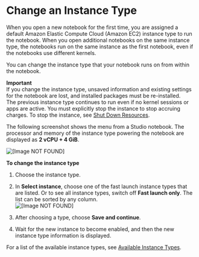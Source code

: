 # Change an Instance Type<a name="notebooks-run-and-manage-switch-instance-type"></a>

When you open a new notebook for the first time, you are assigned a default Amazon Elastic Compute Cloud \(Amazon EC2\) instance type to run the notebook\. When you open additional notebooks on the same instance type, the notebooks run on the same instance as the first notebook, even if the notebooks use different kernels\.

You can change the instance type that your notebook runs on from within the notebook\.

**Important**  
If you change the instance type, unsaved information and existing settings for the notebook are lost, and installed packages must be re\-installed\.  
The previous instance type continues to run even if no kernel sessions or apps are active\. You must explicitly stop the instance to stop accruing charges\. To stop the instance, see [Shut Down Resources](notebooks-run-and-manage-shut-down.md#notebooks-run-and-manage-shut-down-sessions)\.

The following screenshot shows the menu from a Studio notebook\. The processor and memory of the instance type powering the notebook are displayed as **2 vCPU \+ 4 GiB**\.

![\[Image NOT FOUND\]](http://docs.aws.amazon.com/sagemaker/latest/dg/images/studio/studio-notebook-menu-instance.png)

**To change the instance type**

1. Choose the instance type\.

1. In **Select instance**, choose one of the fast launch instance types that are listed\. Or to see all instance types, switch off **Fast launch only**\. The list can be sorted by any column\.  
![\[Image NOT FOUND\]](http://docs.aws.amazon.com/sagemaker/latest/dg/images/studio/studio-notebook-switch-instance.png)

1. After choosing a type, choose **Save and continue**\.

1. Wait for the new instance to become enabled, and then the new instance type information is displayed\.

For a list of the available instance types, see [Available Instance Types](notebooks-available-instance-types.md)\. 